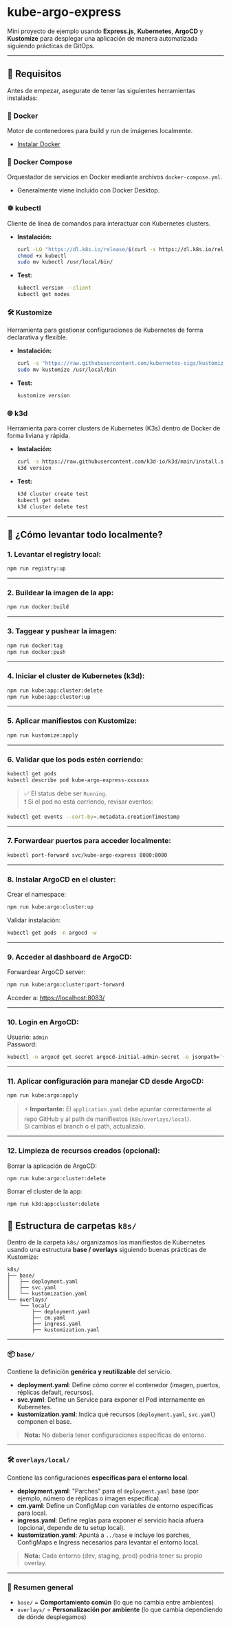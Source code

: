 # kube-argo-express

Mini proyecto de ejemplo usando **Express.js**, **Kubernetes**, **ArgoCD** y **Kustomize** para desplegar una aplicación de manera automatizada siguiendo prácticas de GitOps.

---

## 🔧 Requisitos

Antes de empezar, asegurate de tener las siguientes herramientas instaladas:

### 🐳 Docker

Motor de contenedores para build y run de imágenes localmente.

- [Instalar Docker](https://docs.docker.com/get-docker/)

### 🐙 Docker Compose

Orquestador de servicios en Docker mediante archivos `docker-compose.yml`.

- Generalmente viene incluido con Docker Desktop.

### ☸️ kubectl

Cliente de línea de comandos para interactuar con Kubernetes clusters.

- **Instalación:**

  ```bash
  curl -LO "https://dl.k8s.io/release/$(curl -s https://dl.k8s.io/release/stable.txt)/bin/linux/amd64/kubectl"
  chmod +x kubectl
  sudo mv kubectl /usr/local/bin/
  ```

- **Test:**

  ```bash
  kubectl version --client
  kubectl get nodes
  ```

### 🛠️ Kustomize

Herramienta para gestionar configuraciones de Kubernetes de forma declarativa y flexible.

- **Instalación:**

  ```bash
  curl -s "https://raw.githubusercontent.com/kubernetes-sigs/kustomize/master/hack/install_kustomize.sh" | bash
  sudo mv kustomize /usr/local/bin
  ```

- **Test:**

  ```bash
  kustomize version
  ```

### 🌐 k3d

Herramienta para correr clusters de Kubernetes (K3s) dentro de Docker de forma liviana y rápida.

- **Instalación:**

  ```bash
  curl -s https://raw.githubusercontent.com/k3d-io/k3d/main/install.sh | bash
  k3d version
  ```

- **Test:**

  ```bash
  k3d cluster create test
  kubectl get nodes
  k3d cluster delete test
  ```

---

## 🚀 ¿Cómo levantar todo localmente?

### 1. Levantar el registry local:

```bash
npm run registry:up
```

---

### 2. Buildear la imagen de la app:

```bash
npm run docker:build
```

---

### 3. Taggear y pushear la imagen:

```bash
npm run docker:tag
npm run docker:push
```

---

### 4. Iniciar el cluster de Kubernetes (k3d):

```bash
npm run kube:app:cluster:delete
npm run kube:app:cluster:up
```

---

### 5. Aplicar manifiestos con Kustomize:

```bash
npm run kustomize:apply
```

---

### 6. Validar que los pods estén corriendo:

```bash
kubectl get pods
kubectl describe pod kube-argo-express-xxxxxxx
```

> ✅ El status debe ser `Running`.  
> ❗ Si el pod no está corriendo, revisar eventos:

```bash
kubectl get events --sort-by=.metadata.creationTimestamp
```

---

### 7. Forwardear puertos para acceder localmente:

```bash
kubectl port-forward svc/kube-argo-express 8080:8080
```

---

### 8. Instalar ArgoCD en el cluster:

Crear el namespace:

```bash
npm run kube:argo:cluster:up
```

Validar instalación:

```bash
kubectl get pods -n argocd -w
```

---

### 9. Acceder al dashboard de ArgoCD:

Forwardear ArgoCD server:

```bash
npm run kube:argo:cluster:port-forward
```

Acceder a: [https://localhost:8083/](https://localhost:8083/)

---

### 10. Login en ArgoCD:

Usuario: `admin`  
Password:

```bash
kubectl -n argocd get secret argocd-initial-admin-secret -o jsonpath='{.data.password}' | base64 -d
```

---

### 11. Aplicar configuración para manejar CD desde ArgoCD:

```bash
npm run kube:argo:apply
```

> ⚡ **Importante:** El `application.yaml` debe apuntar correctamente al repo GitHub y al path de manifiestos (`k8s/overlays/local`).  
> Si cambias el branch o el path, actualizalo.

---

### 12. Limpieza de recursos creados (opcional):

Borrar la aplicación de ArgoCD:

```bash
npm run kube:argo:cluster:delete
```

Borrar el cluster de la app:

```bash
npm run k3d:app:cluster:delete
```


## 📂 Estructura de carpetas `k8s/`

Dentro de la carpeta `k8s/` organizamos los manifiestos de Kubernetes usando una estructura **base / overlays** siguiendo buenas prácticas de Kustomize:

```
k8s/
├── base/
│   ├── deployment.yaml
│   ├── svc.yaml
│   └── kustomization.yaml
└── overlays/
    └── local/
        ├── deployment.yaml
        ├── cm.yaml
        ├── ingress.yaml
        ├── kustomization.yaml
```

---

### 📦 `base/`

Contiene la definición **genérica y reutilizable** del servicio.

- **deployment.yaml**: Define cómo correr el contenedor (imagen, puertos, réplicas default, recursos).
- **svc.yaml**: Define un Service para exponer el Pod internamente en Kubernetes.
- **kustomization.yaml**: Indica qué recursos (`deployment.yaml`, `svc.yaml`) componen el base.

> **Nota:** No debería tener configuraciones específicas de entorno.

---

### 🛠️ `overlays/local/`

Contiene las configuraciones **específicas para el entorno local**.

- **deployment.yaml**: "Parches" para el `deployment.yaml` base (por ejemplo, número de réplicas o imagen específica).
- **cm.yaml**: Define un ConfigMap con variables de entorno específicas para local.
- **ingress.yaml**: Define reglas para exponer el servicio hacia afuera (opcional, depende de tu setup local).
- **kustomization.yaml**: Apunta a `../base` e incluye los parches, ConfigMaps e Ingress necesarios para levantar el entorno local.

> **Nota:** Cada entorno (dev, staging, prod) podría tener su propio overlay.

---

### 🧠 Resumen general

- `base/` = **Comportamiento común** (lo que no cambia entre ambientes)
- `overlays/` = **Personalización por ambiente** (lo que cambia dependiendo de dónde desplegamos)

